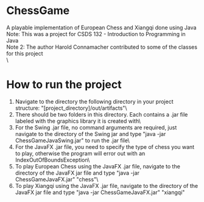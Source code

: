 # ChessGame
A playable implementation of European Chess and Xiangqi done using Java\
Note: This was a project for CSDS 132 - Introduction to Programming in Java\
Note 2: The author Harold Connamacher contributed to some of the classes for this project\
\
# How to run the project
1. Navigate to the directory the following directory in your project structure: "[project_directory]/out/artifacts"\
2. There should be two folders in this directory. Each contains a .jar file labeled with the graphics library it is created with\
3. For the Swing .jar file, no command arguments are required, just navigate to the directory of the Swing jar and type "java -jar ChessGameJavaSwing.jar" to run the .jar file\
4. For the JavaFX .jar file, you need to specify the type of chess you want to play, otherwise the program will error out with an IndexOutOfBoundsException\
5. To play European Chess using the JavaFX .jar file, navigate to the directory of the JavaFX jar file and type "java -jar ChessGameJavaFX.jar" "chess"\
6. To play Xiangqi using the JavaFX .jar file, navigate to the directory of the JavaFX jar file and type "java -jar ChessGameJavaFX.jar" "xiangqi"
